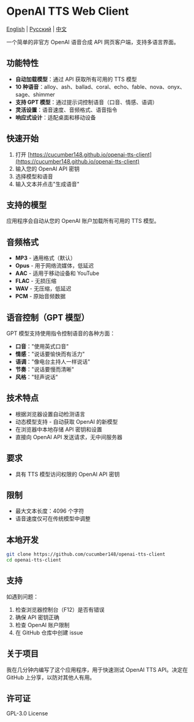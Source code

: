 # OpenAI TTS Web Client                                                                          
[English](README.MD) | [Русский](README.RU.MD) | [中文](README.ZH.MD)                            

一个简单的非官方 OpenAI 语音合成 API 网页客户端，支持多语言界面。

## 功能特性

- **自动加载模型**：通过 API 获取所有可用的 TTS 模型
- **10 种语音**：alloy、ash、ballad、coral、echo、fable、nova、onyx、sage、shimmer              
- **支持 GPT 模型**：通过提示词控制语音（口音、情感、语调）
- **灵活设置**：语音速度、音频格式、语音指令                       
- **响应式设计**：适配桌面和移动设备

## 快速开始

1. 打开 [https://cucumber148.github.io/openai-tts-client](https://cucumber148.github.io/openai-tts-client)
2. 输入您的 OpenAI API 密钥                                                                   
3. 选择模型和语音
4. 输入文本并点击"生成语音"                                                  

## 支持的模型

应用程序会自动从您的 OpenAI 账户加载所有可用的 TTS 模型。

## 音频格式

- **MP3** - 通用格式（默认）
- **Opus** - 用于网络流媒体，低延迟
- **AAC** - 适用于移动设备和 YouTube
- **FLAC** - 无损压缩
- **WAV** - 无压缩，低延迟
- **PCM** - 原始音频数据

## 语音控制（GPT 模型）

GPT 模型支持使用指令控制语音的各种方面：

- **口音**："使用英式口音"
- **情感**："说话要愉快而有活力"
- **语调**："像电台主持人一样说话"
- **节奏**："说话要慢而清晰"
- **风格**："轻声说话"

## 技术特点

- 根据浏览器设置自动检测语言
- 动态模型支持 - 自动获取 OpenAI 的新模型
- 在浏览器中本地存储 API 密钥和设置
- 直接向 OpenAI API 发送请求，无中间服务器

## 要求

- 具有 TTS 模型访问权限的 OpenAI API 密钥

## 限制

- 最大文本长度：4096 个字符
- 语音速度仅可在传统模型中调整

## 本地开发

```bash
git clone https://github.com/cucumber148/openai-tts-client
cd openai-tts-client
```

## 支持

如遇到问题：

1. 检查浏览器控制台（F12）是否有错误
2. 确保 API 密钥正确
3. 检查 OpenAI 账户限制
4. 在 GitHub 仓库中创建 issue

## 关于项目

我在几分钟内编写了这个应用程序，用于快速测试 OpenAI TTS API。决定在 GitHub 上分享，以防对其他人有用。

## 许可证

GPL-3.0 License
